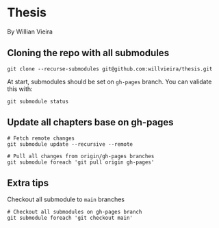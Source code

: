 # Thesis 

By Willian Vieira

## Cloning the repo with all submodules

```
git clone --recurse-submodules git@github.com:willvieira/thesis.git
```

At start, submodules should be set on `gh-pages` branch. 
You can validate this with:

```
git submodule status
```

## Update all chapters base on gh-pages

```
# Fetch remote changes
git submodule update --recursive --remote

# Pull all changes from origin/gh-pages branches
git submodule foreach 'git pull origin gh-pages'
```

## Extra tips

Checkout all submodule to `main` branches

```
# Checkout all submodules on gh-pages branch
git submodule foreach 'git checkout main'
```
